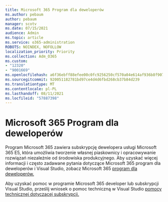 ```yaml
---
title: Microsoft 365 Program dla deweloperów
ms.author: pebaum
author: pebaum
manager: scotv
ms.date: 07/15/2021
audience: Admin
ms.topic: article
ms.service: o365-administration
ROBOTS: NOINDEX, NOFOLLOW
localization_priority: Priority
ms.collection: Adm_O365
ms.custom:
- "12320"
- "9001669"
ms.openlocfilehash: a6f36ebff88efee00c0fc9256250cf570a04e614af936b8f907d564e0e82398f
ms.sourcegitcommit: 920051182781bd97ce4d4d6fbd268cb37b84d239
ms.translationtype: MT
ms.contentlocale: pl-PL
ms.lasthandoff: 08/11/2021
ms.locfileid: "57887398"
---
```

# <a name="microsoft-365-developer-program"></a>Microsoft 365 Program dla deweloperów

Program Microsoft 365 zawiera subskrypcję dewelopera usługi Microsoft 365 E5, która umożliwia tworzenie własnej piaskownicy i opracowywanie rozwiązań niezależnie od środowiska produkcyjnego. Aby uzyskać więcej informacji i często zadawane pytania dotyczące Microsoft 365 program dla deweloperów i Visual Studio, zobacz Microsoft 365 [program dla deweloperów.](https://docs.microsoft.com/office/developer-program/microsoft-365-developer-program)

Aby uzyskać pomoc w programie Microsoft 365 developer lub subskrypcji Visual Studio, prześlij wniosek o pomoc techniczną w Visual Studio [pomocy technicznej dotyczącej subskrypcji.](https://visualstudio.microsoft.com/subscriptions/support/)